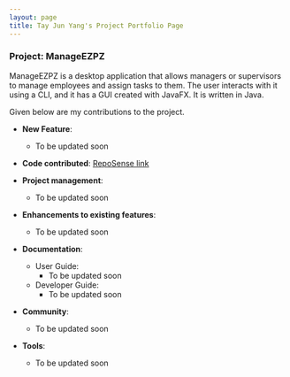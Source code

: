 ```yaml
---
layout: page
title: Tay Jun Yang's Project Portfolio Page
---
```


### Project: ManageEZPZ

ManageEZPZ is a desktop application that allows managers or supervisors to manage employees and assign tasks to them. The user interacts with it using a CLI, and it has a GUI created with JavaFX. It is written in Java.

Given below are my contributions to the project.

* **New Feature**:
  * To be updated soon


* **Code contributed**: [RepoSense link](https://nus-cs2103-ay2122s2.github.io/tp-dashboard/?search=dannytayjy&breakdown=true&sort=groupTitle&sortWithin=title&since=2022-02-18&timeframe=commit&mergegroup=&groupSelect=groupByRepos&checkedFileTypes=docs~functional-code~test-code~other)


* **Project management**:
  * To be updated soon


* **Enhancements to existing features**:
  * To be updated soon


* **Documentation**:
  * User Guide:
    * To be updated soon
  * Developer Guide:
    * To be updated soon


* **Community**:
  * To be updated soon


* **Tools**:
  * To be updated soon
